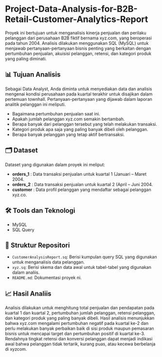 # Project-Data-Analysis-for-B2B-Retail-Customer-Analytics-Report

Proyek ini bertujuan untuk menganalisis kinerja penjualan dan perilaku pelanggan dari perusahaan B2B fiktif bernama xyz.com, yang beroperasi pada tahun 2004. Analisis dilakukan menggunakan SQL (MySQL) untuk menjawab pertanyaan-pertanyaan bisnis penting yang berkaitan dengan pertumbuhan penjualan, akuisisi pelanggan, retensi, dan kategori produk yang paling diminati.

## 📊 Tujuan Analisis
Sebagai Data Analyst, Anda diminta untuk menyediakan data dan analisis mengenai kondisi perusahaan pada kuartal terakhir untuk disajikan dalam pertemuan townhall. Pertanyaan-pertanyaan yang dijawab dalam laporan analitik pelanggan ini meliputi.

- Bagaimana pertumbuhan penjualan saat ini.  
- Apakah jumlah pelanggan xyz.com semakin bertambah.  
- Berapa banyak dari pelanggan tersebut yang telah melakukan transaksi.  
- Kategori produk apa saja yang paling banyak dibeli oleh pelanggan.  
- Berapa banyak pelanggan yang tetap aktif bertransaksi.  

## 🗂️ Dataset
Dataset yang digunakan dalam proyek ini meliput:

- **orders_1** : Data transaksi penjualan untuk kuartal 1 (Januari – Maret 2004.
- **orders_2** : Data transaksi penjualan untuk kuartal 2 (April – Juni 2004.
- **customer** : Data profil pelanggan yang mendaftar sebagai pelanggan xyz.co.

## 🛠️ Tools dan Teknologi
- MySQL
- SQL Query

## 📁 Struktur Repositori

- `CustomerAnalysisReport.sq`: Berisi kumpulan query SQL yang digunakan untuk menganalisis data pelanggan.
- `xyz.sq`: Berisi skema dan data awal untuk tabel-tabel yang digunakan dalam analiis.
- `README.md`: Dokumentasi proyek ni.

## 📈 Hasil Analiis

Analisis dilakukan untuk menghitung total penjualan dan pendapatan pada kuartal 1 dan kuartal 2, pertumbuhan jumlah pelanggan, retensi pelanggan, dan kategori produk yang paling banyak dibeli. Hasil analisis menunjukkan bahwa xyz.com mengalami pertumbuhan negatif pada kuartal ke-2 dan perlu melakukan banyak perbaikan baik di sisi produk maupun pemasaran bisnis untuk mencapai target dan pertumbuhan positif di kuartal ke-3. Rendahnya tingkat retensi dan konversi pelanggan dapat menjadi indikasi awal bahwa pelanggan tidak tertarik, kurang puas, atau kecewa berbelanja di xyzcom.

